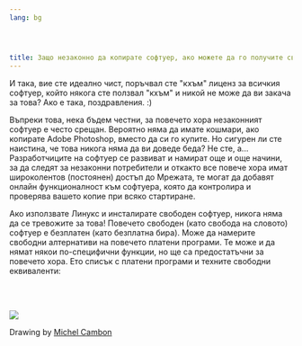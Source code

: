 ```yaml
---
lang: bg




title: Защо незаконно да копирате софтуер, ако можете да го получите свободно?
---
```


И така, вие сте идеално чист, поръчвал сте "кхъм" лиценз за всичкия софтуер, който  някога сте ползвал "кхъм" и никой не може да ви закача за това? Ако е така, поздравления. :)

Въпреки това, нека бъдем честни, за повечето хора незаконният софтуер е често срещан. Вероятно няма да имате кошмари, ако копирате Adobe Photoshop, вместо да си го купите. Но сигурен ли сте наистина, че това никога няма да ви доведе беда? Не сте, а... Разработчиците на софтуер се развиват и намират  още и още начини, за да следят за незаконни потребители и откакто все повече хора имат широколентов (постоянен) достъп до Мрежата, те могат да добавят онлайн функционалност към софтуера, която да контролира и проверява вашето копие при всяко стартиране.

Ако използвате Линукс и инсталирате свободен софтуер, никога няма да се тревожите за това! Повечето свободен (като свобода на словото) софтуер е безплатен (като безплатна бира). Може да намерите свободни алтернативи на повечето платени програми. Те може и да нямат някои по-специфични функции, но ще са предостатъчни за повечето хора. Ето списък с платени програми и техните свободни еквиваленти:

<?php

table_parser ("Yes", "No", "Commercial", "Open source", "Exists on 
Windows?");

?>

<br /><br>

<img src="Images/warez.png" />

Drawing by <a href="http://michel.cambon.free.fr/ampere/salle1bis.htm">Michel Cambon</a>




